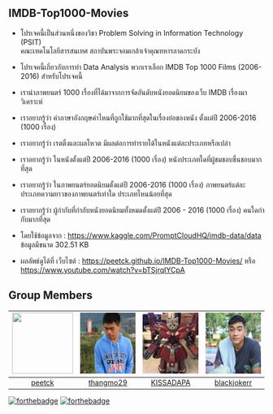 ## IMDB-Top1000-Movies
* โปรเจคนี้เป็นส่วนหนึ่งของวิชา Problem Solving in Information Technology (PSIT)  
คณะเทคโนโลยีสารสนเทศ สถาบันพระจอมเกล้าเจ้าคุณทหารลาดกระบัง

* โปรเจคนี้เกี่ยวกับการทํา Data Analysis พวกเราเลือก IMDB Top 1000 Films (2006-2016) สําหรับโปรเจคนี้

* เรานำภาพยนตร์ 1000 เรื่องที่ได้มาจากการจัดอันดับหนังยอดนิยมของเว็บ IMDB เรื่องมาวิเคราะห์

* เราอยากรู้ว่า คําภาษาอังกฤษคําไหนที่ถูกใช้มากที่สุดในเรื่องย่อของหนัง ตั้งแต่ปี 2006-2016 (1000 เรื่อง)

* เราอยากรู้ว่า เรตติ้งและผลโหวต มีผลต่อการทํารายได้ในหนังแต่ละประเภทหรือเปล่า

* เราอยากรู้ว่า ในหนังตั้งแต่ปี 2006-2016 (1000 เรื่อง) หนังประเภทใดที่ผู้ชมชอบชื่นชอบมากที่สุด

* เราอยากรู้ว่า ในภาพยนตร์ยอดนิยมตั้งแต่ปี 2006-2016 (1000 เรื่อง) ภาพยนตร์แต่ละประเภทความยาวของภาพยนตร์เท่าใด ประเภทไหนน้อยที่สุด

* เราอยากรู้ว่า ผู้กํากับที่กํากับหนังยอดนิยมทั้งหมดตั้งแต่ปี 2006 - 2016 (1000 เรื่อง) คนใดกํากับมากที่สุด

* โดยใช้ข้อมูลจาก : https://www.kaggle.com/PromptCloudHQ/imdb-data/data ข้อมูลมีขนาด 302.51 KB

* ผลลัพธ์ดูได้ที่ เว็บไซต์ : https://peetck.github.io/IMDB-Top1000-Movies/ หรือ https://www.youtube.com/watch?v=bTSjrqIYCpA
           
## Group Members
 |<img src="https://avatars1.githubusercontent.com/u/42176460?s=460&v=4" width="120px" height="120px">|<img src="docs/assets/team/04.jpg" width="120px" height="120px">|<img src="docs/assets/team/03.jpg" width="120px" height="120px">|<img src="docs/assets/team/02.jpg" width="120px" height="120px">|
|:---:|:---:|:---:|:---:|
|[peetck](https://github.com/peetck)|[thangmo29](https://github.com/thangmo29)|[KISSADAPA](https://github.com/KISSADAPA)|[blackjokerr](https://github.com/blackjokerrr)|ศรัณย์<br>ยันตะบุษย์|วรภัทร<br>ภัทรเมธาวรกุล|กฤษฎาภา<br>ง่วนจร|ศิรวิทย์<br>ยอดจิตร|


[![forthebadge](https://forthebadge.com/images/badges/made-with-python.svg)](https://forthebadge.com)
[![forthebadge](https://forthebadge.com/images/badges/built-with-love.svg)](https://forthebadge.com)
